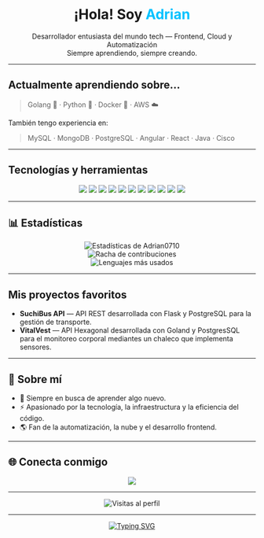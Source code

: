 <!--  Bienvenido al perfil de Adrian0710 -->

<h1 align="center"> ¡Hola! Soy <span style="color:#00C2FF;">Adrian</span></h1>

<p align="center">
   Desarrollador entusiasta del mundo tech — Frontend, Cloud y Automatización   
  <br/>
  Siempre aprendiendo, siempre creando.
</p>

---

##  Actualmente aprendiendo sobre...
> Golang 🦫 · Python 🐍 · Docker 🐳 · AWS ☁️  

También tengo experiencia en:  
> MySQL · MongoDB · PostgreSQL · Angular · React · Java · Cisco  

---

##  Tecnologías y herramientas

<p align="center">
  <img src="https://img.shields.io/badge/Golang-00ADD8?style=for-the-badge&logo=go&logoColor=white" />
  <img src="https://img.shields.io/badge/Python-3776AB?style=for-the-badge&logo=python&logoColor=white" />
  <img src="https://img.shields.io/badge/Node.js-43853D?style=for-the-badge&logo=node.js&logoColor=white" />
  <img src="https://img.shields.io/badge/Angular-DD0031?style=for-the-badge&logo=angular&logoColor=white" />
  <img src="https://img.shields.io/badge/React-61DAFB?style=for-the-badge&logo=react&logoColor=black" />
  <img src="https://img.shields.io/badge/Docker-2496ED?style=for-the-badge&logo=docker&logoColor=white" />
  <img src="https://img.shields.io/badge/AWS-232F3E?style=for-the-badge&logo=amazon-aws&logoColor=white" />
  <img src="https://img.shields.io/badge/MySQL-00758F?style=for-the-badge&logo=mysql&logoColor=white" />
  <img src="https://img.shields.io/badge/PostgreSQL-336791?style=for-the-badge&logo=postgresql&logoColor=white" />
  <img src="https://img.shields.io/badge/MongoDB-47A248?style=for-the-badge&logo=mongodb&logoColor=white" />
  <img src="https://img.shields.io/badge/Cisco-1BA0D7?style=for-the-badge&logo=cisco&logoColor=white" />
</p>

---

## 📊 Estadísticas

<p align="center">
  <img src="https://github-readme-stats.vercel.app/api?username=Adrian0710&show_icons=true&theme=radical" alt="Estadísticas de Adrian0710" />
  <br/>
  <img src="https://github-readme-streak-stats.herokuapp.com?user=Adrian0710&theme=radical" alt="Racha de contribuciones" />
  <br/>
  <img src="https://github-readme-stats.vercel.app/api/top-langs/?username=Adrian0710&layout=compact&theme=radical" alt="Lenguajes más usados" />
</p>

---

##  Mis proyectos favoritos

- **SuchiBus API** — API REST desarrollada con Flask y PostgreSQL para la gestión de transporte.
- **VitalVest**    — API Hexagonal desarrollada con Goland y PostgresSQL para el monitoreo corporal mediantes un chaleco que implementa sensores.

---

## 💬 Sobre mí

- 🧠 Siempre en busca de aprender algo nuevo.  
- ⚡ Apasionado por la tecnología, la infraestructura y la eficiencia del código.  
- 🌎 Fan de la automatización, la nube y el desarrollo frontend.  

---

## 🌐 Conecta conmigo

<p align="center">
  <a href="adrian2aguilarg@gmail.com">
    <img src="https://img.shields.io/badge/Gmail-D14836?style=for-the-badge&logo=gmail&logoColor=white" />
  </a>
</p>

---

<p align="center">
  <img src="https://komarev.com/ghpvc/?username=Adrian0710&color=blue&style=flat-square" alt="Visitas al perfil" />
</p>

---

<p align="center">
  <a href="https://git.io/typing-svg">
    <img src="https://readme-typing-svg.demolab.com?font=Fira+Code&pause=1000&color=00C2FF&width=435&lines=Desarrollador+Backend;Amante+de+la+tecnolog%C3%ADa;Aprendiendo+cada+d%C3%ADa+algo+nuevo" alt="Typing SVG" />
  </a>
</p>
